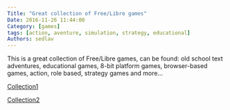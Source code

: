 ```yaml
---
Title: "Great collection of Free/Libre games"
Date: 2016-11-26 11:44:00
Category: [games]
tags: [action, aventure, simulation, strategy, educational]
Authors: sedlav
---
```


This is a great collection of Free/Libre games, can be found: old school text adventures, educational games, 8-bit platform games, browser-based games, action, role based, strategy games and more...

[Collection1](http://osgameclones.com/)

[Collection2](https://github.com/leereilly/games)
